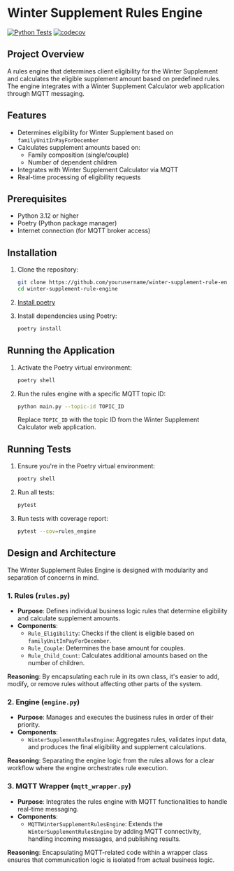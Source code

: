 # Winter Supplement Rules Engine

[![Python Tests](https://github.com/Yurui-Feng/winter-supplement-rules-engine/actions/workflows/python-test.yml/badge.svg)](https://github.com/Yurui-Feng/winter-supplement-rules-engine/actions/workflows/python-tests.yml)
[![codecov](https://codecov.io/gh/Yurui-Feng/winter-supplement-rules-engine/branch/main/graph/badge.svg)](https://codecov.io/gh/Yurui-Feng/winter-supplement-rules-engine)

## Project Overview

A rules engine that determines client eligibility for the Winter Supplement and calculates the eligible supplement amount based on predefined rules. The engine integrates with a Winter Supplement Calculator web application through MQTT messaging.

## Features

- Determines eligibility for Winter Supplement based on `familyUnitInPayForDecember`
- Calculates supplement amounts based on:
  - Family composition (single/couple)
  - Number of dependent children
- Integrates with Winter Supplement Calculator via MQTT
- Real-time processing of eligibility requests

## Prerequisites

- Python 3.12 or higher
- Poetry (Python package manager)
- Internet connection (for MQTT broker access)

## Installation

1. Clone the repository:
   ```bash
   git clone https://github.com/yourusername/winter-supplement-rule-engine.git
   cd winter-supplement-rule-engine
   ```

2. [Install poetry](https://python-poetry.org/docs/) 

3. Install dependencies using Poetry:
   ```bash
   poetry install
   ```

## Running the Application

1. Activate the Poetry virtual environment:
   ```bash
   poetry shell
   ```

2. Run the rules engine with a specific MQTT topic ID:
   ```bash
   python main.py --topic-id TOPIC_ID
   ```

   Replace `TOPIC_ID` with the topic ID from the Winter Supplement Calculator web application.

## Running Tests

1. Ensure you're in the Poetry virtual environment:
   ```bash
   poetry shell
   ```

2. Run all tests:
   ```bash
   pytest
   ```

3. Run tests with coverage report:
   ```bash
   pytest --cov=rules_engine
   ```

## Design and Architecture

The Winter Supplement Rules Engine is designed with modularity and separation of concerns in mind.

### 1. **Rules (`rules.py`)**

- **Purpose**: Defines individual business logic rules that determine eligibility and calculate supplement amounts.
- **Components**:
  - `Rule_Eligibility`: Checks if the client is eligible based on `familyUnitInPayForDecember`.
  - `Rule_Couple`: Determines the base amount for couples.
  - `Rule_Child_Count`: Calculates additional amounts based on the number of children.

**Reasoning**: By encapsulating each rule in its own class, it's easier to add, modify, or remove rules without affecting other parts of the system. 

### 2. **Engine (`engine.py`)**

- **Purpose**: Manages and executes the business rules in order of their priority.
- **Components**:
  - `WinterSupplementRulesEngine`: Aggregates rules, validates input data, and produces the final eligibility and supplement calculations.

**Reasoning**: Separating the engine logic from the rules allows for a clear workflow where the engine orchestrates rule execution.

### 3. **MQTT Wrapper (`mqtt_wrapper.py`)**

- **Purpose**: Integrates the rules engine with MQTT functionalities to handle real-time messaging.
- **Components**:
  - `MQTTWinterSupplementRulesEngine`: Extends the `WinterSupplementRulesEngine` by adding MQTT connectivity, handling incoming messages, and publishing results.

**Reasoning**: Encapsulating MQTT-related code within a wrapper class ensures that communication logic is isolated from actual business logic.
